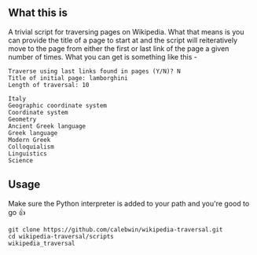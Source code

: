 ## What this is
A trivial script for traversing pages on Wikipedia. What that means is you can provide the title of a page to start at and the script will reiteratively move to the page from either the first or last link of the page a given number of times. What you can get is something like this -
```
Traverse using last links found in pages (Y/N)? N
Title of initial page: lamborghini
Length of traversal: 10

Italy
Geographic coordinate system
Coordinate system
Geometry
Ancient Greek language
Greek language
Modern Greek
Colloquialism
Linguistics
Science
```

## Usage
Make sure the Python interpreter is added to your path and you're good to go :thumbsup:
```
git clone https://github.com/calebwin/wikipedia-traversal.git
cd wikipedia-traversal/scripts
wikipedia_traversal
```
